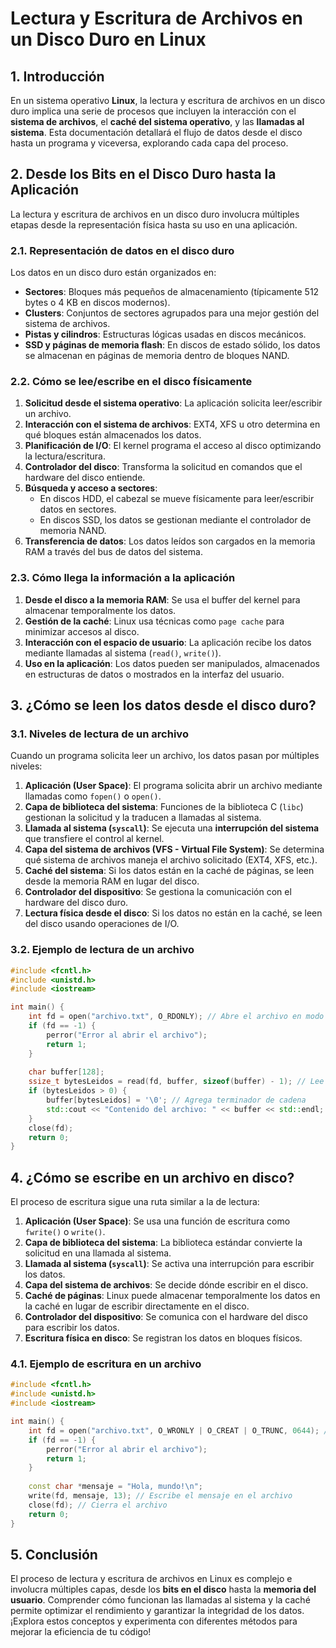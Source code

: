 # Lectura y Escritura de Archivos en un Disco Duro en Linux

## 1. Introducción

En un sistema operativo **Linux**, la lectura y escritura de archivos en un disco duro implica una serie de procesos que incluyen la interacción con el **sistema de archivos**, el **caché del sistema operativo**, y las **llamadas al sistema**. Esta documentación detallará el flujo de datos desde el disco hasta un programa y viceversa, explorando cada capa del proceso.

## 2. Desde los Bits en el Disco Duro hasta la Aplicación

La lectura y escritura de archivos en un disco duro involucra múltiples etapas desde la representación física hasta su uso en una aplicación.

### 2.1. Representación de datos en el disco duro

Los datos en un disco duro están organizados en:

- **Sectores**: Bloques más pequeños de almacenamiento (típicamente 512 bytes o 4 KB en discos modernos).
- **Clusters**: Conjuntos de sectores agrupados para una mejor gestión del sistema de archivos.
- **Pistas y cilindros**: Estructuras lógicas usadas en discos mecánicos.
- **SSD y páginas de memoria flash**: En discos de estado sólido, los datos se almacenan en páginas de memoria dentro de bloques NAND.

### 2.2. Cómo se lee/escribe en el disco físicamente

1. **Solicitud desde el sistema operativo**: La aplicación solicita leer/escribir un archivo.
2. **Interacción con el sistema de archivos**: EXT4, XFS u otro determina en qué bloques están almacenados los datos.
3. **Planificación de I/O**: El kernel programa el acceso al disco optimizando la lectura/escritura.
4. **Controlador del disco**: Transforma la solicitud en comandos que el hardware del disco entiende.
5. **Búsqueda y acceso a sectores**:
   - En discos HDD, el cabezal se mueve físicamente para leer/escribir datos en sectores.
   - En discos SSD, los datos se gestionan mediante el controlador de memoria NAND.
6. **Transferencia de datos**: Los datos leídos son cargados en la memoria RAM a través del bus de datos del sistema.

### 2.3. Cómo llega la información a la aplicación

1. **Desde el disco a la memoria RAM**: Se usa el buffer del kernel para almacenar temporalmente los datos.
2. **Gestión de la caché**: Linux usa técnicas como `page cache` para minimizar accesos al disco.
3. **Interacción con el espacio de usuario**: La aplicación recibe los datos mediante llamadas al sistema (`read()`, `write()`).
4. **Uso en la aplicación**: Los datos pueden ser manipulados, almacenados en estructuras de datos o mostrados en la interfaz del usuario.

## 3. ¿Cómo se leen los datos desde el disco duro?

### 3.1. Niveles de lectura de un archivo

Cuando un programa solicita leer un archivo, los datos pasan por múltiples niveles:

1. **Aplicación (User Space)**: El programa solicita abrir un archivo mediante llamadas como `fopen()` o `open()`.
2. **Capa de biblioteca del sistema**: Funciones de la biblioteca C (`libc`) gestionan la solicitud y la traducen a llamadas al sistema.
3. **Llamada al sistema (`syscall`)**: Se ejecuta una **interrupción del sistema** que transfiere el control al kernel.
4. **Capa del sistema de archivos (VFS - Virtual File System)**: Se determina qué sistema de archivos maneja el archivo solicitado (EXT4, XFS, etc.).
5. **Caché del sistema**: Si los datos están en la caché de páginas, se leen desde la memoria RAM en lugar del disco.
6. **Controlador del dispositivo**: Se gestiona la comunicación con el hardware del disco duro.
7. **Lectura física desde el disco**: Si los datos no están en la caché, se leen del disco usando operaciones de I/O.

### 3.2. Ejemplo de lectura de un archivo

```cpp
#include <fcntl.h>
#include <unistd.h>
#include <iostream>

int main() {
    int fd = open("archivo.txt", O_RDONLY); // Abre el archivo en modo solo lectura
    if (fd == -1) {
        perror("Error al abrir el archivo");
        return 1;
    }
    
    char buffer[128];
    ssize_t bytesLeidos = read(fd, buffer, sizeof(buffer) - 1); // Lee hasta 127 bytes
    if (bytesLeidos > 0) {
        buffer[bytesLeidos] = '\0'; // Agrega terminador de cadena
        std::cout << "Contenido del archivo: " << buffer << std::endl;
    }
    close(fd);
    return 0;
}
```

## 4. ¿Cómo se escribe en un archivo en disco?

El proceso de escritura sigue una ruta similar a la de lectura:

1. **Aplicación (User Space)**: Se usa una función de escritura como `fwrite()` o `write()`.
2. **Capa de biblioteca del sistema**: La biblioteca estándar convierte la solicitud en una llamada al sistema.
3. **Llamada al sistema (`syscall`)**: Se activa una interrupción para escribir los datos.
4. **Capa del sistema de archivos**: Se decide dónde escribir en el disco.
5. **Caché de páginas**: Linux puede almacenar temporalmente los datos en la caché en lugar de escribir directamente en el disco.
6. **Controlador del dispositivo**: Se comunica con el hardware del disco para escribir los datos.
7. **Escritura física en disco**: Se registran los datos en bloques físicos.

### 4.1. Ejemplo de escritura en un archivo

```cpp
#include <fcntl.h>
#include <unistd.h>
#include <iostream>

int main() {
    int fd = open("archivo.txt", O_WRONLY | O_CREAT | O_TRUNC, 0644); // Abre o crea el archivo con permisos de escritura
    if (fd == -1) {
        perror("Error al abrir el archivo");
        return 1;
    }
    
    const char *mensaje = "Hola, mundo!\n";
    write(fd, mensaje, 13); // Escribe el mensaje en el archivo
    close(fd); // Cierra el archivo
    return 0;
}
```

## 5. Conclusión

El proceso de lectura y escritura de archivos en Linux es complejo e involucra múltiples capas, desde los **bits en el disco** hasta la **memoria del usuario**. Comprender cómo funcionan las llamadas al sistema y la caché permite optimizar el rendimiento y garantizar la integridad de los datos. ¡Explora estos conceptos y experimenta con diferentes métodos para mejorar la eficiencia de tu código!

